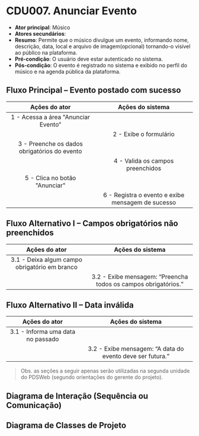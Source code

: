 # CDU007. Anunciar Evento

- **Ator principal**: Músico
- **Atores secundários**:
- **Resumo**: Permite que o músico divulgue um evento, informando nome, descrição, data, local e arquivo de imagem(opcional) tornando-o visível ao público na plataforma.
- **Pré-condição**: O usuário deve estar autenticado no sistema.
- **Pós-condição**: O evento é registrado no sistema e exibido no perfil do músico e na agenda pública da plataforma.

## Fluxo Principal – Evento postado com sucesso
| Ações do ator | Ações do sistema |
| :-----------------: | :-----------------: | 
| 1 - Acessa a área "Anunciar Evento”	       | | 
|                                              | 2 - Exibe o formulário|
| 3 - Preenche os dados obrigatórios do evento | | 
|                                              | 4 - Valida os campos preenchidos |
| 5 - Clica no botão "Anunciar"	               | | 
|                                              | 6 - Registra o evento e exibe mensagem de sucesso | 

## Fluxo Alternativo I – Campos obrigatórios não preenchidos
| Ações do ator | Ações do sistema |
| :-----------------: | :-----------------: | 
| 3.1 - Deixa algum campo obrigatório em branco	| |
|                                               | 3.2 - Exibe mensagem: “Preencha todos os campos obrigatórios.” |

## Fluxo Alternativo II – Data inválida
| Ações do ator | Ações do sistema |
| :-----------------: | :-----------------: | 
| 3.1 - Informa uma data no passado	| | 
|                                   | 3.2 - Exibe mensagem: “A data do evento deve ser futura.” |

> Obs. as seções a seguir apenas serão utilizadas na segunda unidade do PDSWeb (segundo orientações do gerente do projeto).

## Diagrama de Interação (Sequência ou Comunicação)

<!-- > Substituir pela imagem correspondente... -->


## Diagrama de Classes de Projeto

<!-- > Substituir pela imagem contendo as classes (modelo, visão e templates) que implementam o respectivo CDU... -->
